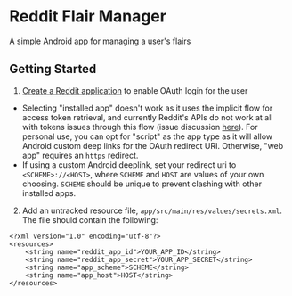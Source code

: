 # Reddit Flair Manager

A simple Android app for managing a user's flairs

## Getting Started

1. [Create a Reddit application](https://www.reddit.com/prefs/apps) to enable OAuth login for the user
- Selecting "installed app" doesn't work as it uses the implicit flow for access token retrieval, and currently Reddit's APIs do not work at all with tokens issues through this flow (issue discussion [here](https://www.reddit.com/r/redditdev/comments/qgr0np/installed_app_with_access_token_always_receive/)). For personal use, you can opt for "script" as the app type as it will allow Android custom deep links for the OAuth redirect URI. Otherwise, "web app" requires an ```https``` redirect.
- If using a custom Android deeplink, set your redirect uri to ```<SCHEME>://<HOST>```, where ```SCHEME``` and ```HOST``` are values of your own choosing. ```SCHEME``` should be unique to prevent clashing with other installed apps.

2. Add an untracked resource file, ```app/src/main/res/values/secrets.xml```. The file should contain the following:

```
<?xml version="1.0" encoding="utf-8"?>
<resources>
    <string name="reddit_app_id">YOUR_APP_ID</string>
    <string name="reddit_app_secret">YOUR_APP_SECRET</string>
    <string name="app_scheme">SCHEME</string>
    <string name="app_host">HOST</string>
</resources>
```